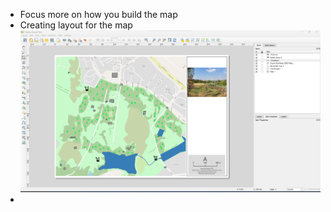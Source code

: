 - Focus more on how you build the map
- Creating layout for the map
  ![image.png](../assets/image_1693332480701_0.png)
-